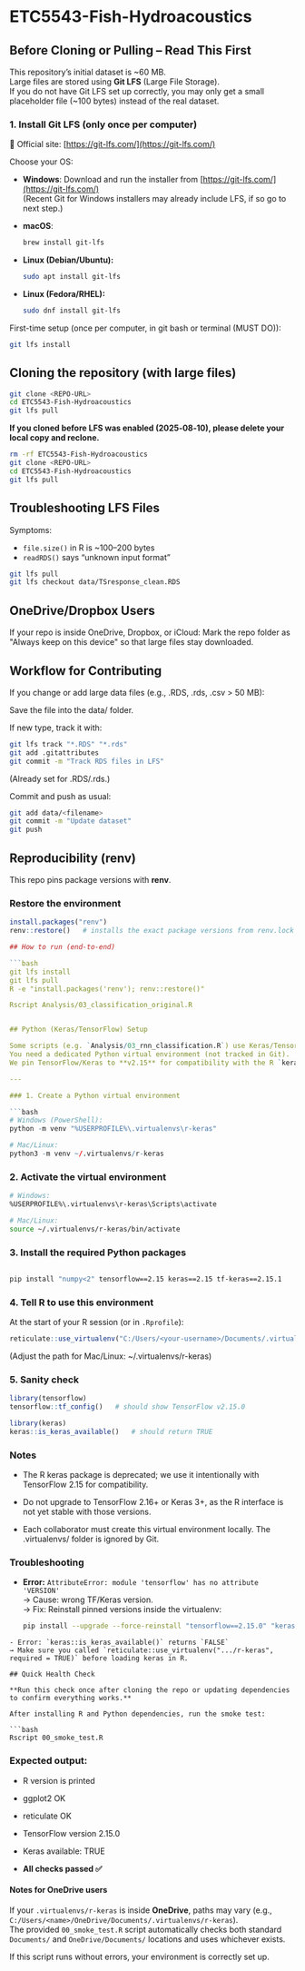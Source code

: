# ETC5543-Fish-Hydroacoustics

## Before Cloning or Pulling – Read This First

This repository’s initial dataset is ~60 MB.  
Large files are stored using **Git LFS** (Large File Storage).  
If you do not have Git LFS set up correctly, you may only get a small placeholder file (~100 bytes) instead of the real dataset.


### 1. Install Git LFS (only once per computer)

🔗 Official site: [https://git-lfs.com/](https://git-lfs.com/)

Choose your OS:

- **Windows**: Download and run the installer from [https://git-lfs.com/](https://git-lfs.com/)  
  (Recent Git for Windows installers may already include LFS, if so go to next step.)
- **macOS**:  
  ```bash
  brew install git-lfs
  ```
  
- **Linux (Debian/Ubuntu):**

  ```bash
  sudo apt install git-lfs
  ```
- **Linux (Fedora/RHEL):**

  ```bash
  sudo dnf install git-lfs
  ```


First-time setup (once per computer, in git bash or terminal (MUST DO)):

```bash
git lfs install
```

## Cloning the repository (with large files)

```bash
git clone <REPO-URL>
cd ETC5543-Fish-Hydroacoustics
git lfs pull
```

**If you cloned before LFS was enabled (2025‑08‑10), please delete your local copy and reclone.**

```bash
rm -rf ETC5543-Fish-Hydroacoustics
git clone <REPO-URL>
cd ETC5543-Fish-Hydroacoustics
git lfs pull

```

## Troubleshooting LFS Files

Symptoms:

- `file.size()` in R is ~100–200 bytes
- `readRDS()` says “unknown input format”

```bash
git lfs pull
git lfs checkout data/TSresponse_clean.RDS

```

## OneDrive/Dropbox Users

If your repo is inside OneDrive, Dropbox, or iCloud:
Mark the repo folder as "Always keep on this device" so that large files stay downloaded.

## Workflow for Contributing

If you change or add large data files (e.g., .RDS, .rds, .csv > 50 MB):

Save the file into the data/ folder.

If new type, track it with:

```bash
git lfs track "*.RDS" "*.rds"
git add .gitattributes
git commit -m "Track RDS files in LFS"

```
(Already set for .RDS/.rds.)

Commit and push as usual:

```bash
git add data/<filename>
git commit -m "Update dataset"
git push

```

## Reproducibility (renv)

This repo pins package versions with **renv**.

### Restore the environment
```r
install.packages("renv")
renv::restore()   # installs the exact package versions from renv.lock

## How to run (end-to-end)

```bash
git lfs install
git lfs pull
R -e "install.packages('renv'); renv::restore()"

Rscript Analysis/03_classification_original.R


## Python (Keras/TensorFlow) Setup

Some scripts (e.g. `Analysis/03_rnn_classification.R`) use Keras/TensorFlow via **reticulate**.  
You need a dedicated Python virtual environment (not tracked in Git).  
We pin TensorFlow/Keras to **v2.15** for compatibility with the R `keras` interface.

---

### 1. Create a Python virtual environment

```bash
# Windows (PowerShell):
python -m venv "%USERPROFILE%\.virtualenvs\r-keras"

# Mac/Linux:
python3 -m venv ~/.virtualenvs/r-keras

```
### 2. Activate the virtual environment

```bash
# Windows:
%USERPROFILE%\.virtualenvs\r-keras\Scripts\activate

# Mac/Linux:
source ~/.virtualenvs/r-keras/bin/activate
```

### 3. Install the required Python packages

```bash

pip install "numpy<2" tensorflow==2.15 keras==2.15 tf-keras==2.15.1

```

### 4. Tell R to use this environment

At the start of your R session (or in `.Rprofile`):

```r
reticulate::use_virtualenv("C:/Users/<your-username>/Documents/.virtualenvs/r-keras", required = TRUE)
```
(Adjust the path for Mac/Linux: ~/.virtualenvs/r-keras)

### 5. Sanity check

```r
library(tensorflow)
tensorflow::tf_config()   # should show TensorFlow v2.15.0

library(keras)
keras::is_keras_available()   # should return TRUE
```

### Notes

- The R keras package is deprecated; we use it intentionally with TensorFlow 2.15 for compatibility.

- Do not upgrade to TensorFlow 2.16+ or Keras 3+, as the R interface is not yet stable with those versions.

- Each collaborator must create this virtual environment locally. The .virtualenvs/ folder is ignored by Git.

### Troubleshooting

- **Error:** `AttributeError: module 'tensorflow' has no attribute 'VERSION'`  
  → Cause: wrong TF/Keras version.  
  → Fix: Reinstall pinned versions inside the virtualenv:  
  ```bash
  pip install --upgrade --force-reinstall "tensorflow==2.15.0" "keras==2.15.0" "tf-keras==2.15.1"
```
- Error: `keras::is_keras_available()` returns `FALSE`
→ Make sure you called `reticulate::use_virtualenv(".../r-keras", required = TRUE)` before loading keras in R.

## Quick Health Check

**Run this check once after cloning the repo or updating dependencies to confirm everything works.**

After installing R and Python dependencies, run the smoke test:

```bash
Rscript 00_smoke_test.R
```
### Expected output:

- R version is printed

- ggplot2 OK

- reticulate OK

- TensorFlow version 2.15.0

- Keras available: TRUE

- **All checks passed ✅**

#### Notes for OneDrive users

If your `.virtualenvs/r-keras` is inside **OneDrive**, paths may vary (e.g., `C:/Users/<name>/OneDrive/Documents/.virtualenvs/r-keras`).  
The provided `00_smoke_test.R` script automatically checks both standard `Documents/` and `OneDrive/Documents/` locations and uses whichever exists.

If this script runs without errors, your environment is correctly set up.
